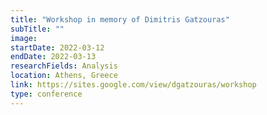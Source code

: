 ```yaml
---
title: "Workshop in memory of Dimitris Gatzouras"
subTitle: ""
image:
startDate: 2022-03-12
endDate: 2022-03-13
researchFields: Analysis
location: Athens, Greece
link: https://sites.google.com/view/dgatzouras/workshop
type: conference
---
```


